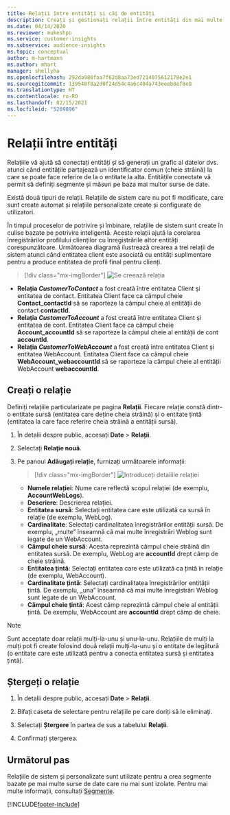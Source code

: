 ```yaml
---
title: Relații între entități și căi de entități
description: Creați și gestionați relații între entități din mai multe surse de date.
ms.date: 04/14/2020
ms.reviewer: mukeshpo
ms.service: customer-insights
ms.subservice: audience-insights
ms.topic: conceptual
author: m-hartmann
ms.author: mhart
manager: shellyha
ms.openlocfilehash: 292da986faa7f62d8aa73ed7214075612178e2e1
ms.sourcegitcommit: 139548f8a2d0f24d54c4a6c404a743eeeb8ef8e0
ms.translationtype: HT
ms.contentlocale: ro-RO
ms.lasthandoff: 02/15/2021
ms.locfileid: "5269896"
---
```

# <a name="relationships-between-entities"></a>Relații între entități

Relațiile vă ajută să conectați entități și să generați un grafic al datelor dvs. atunci când entitățile partajează un identificator comun (cheie străină) la care se poate face referire de la o entitate la alta. Entitățile conectate vă permit să definiți segmente și măsuri pe baza mai multor surse de date.

Există două tipuri de relații. Relațiile de sistem care nu pot fi modificate, care sunt create automat și relațiile personalizate create și configurate de utilizatori.

În timpul proceselor de potrivire și îmbinare, relațiile de sistem sunt create în culise bazate pe potrivire inteligentă. Aceste relații ajută la corelarea înregistrărilor profilului clienților cu înregistrările altor entități corespunzătoare. Următoarea diagramă ilustrează crearea a trei relații de sistem atunci când entitatea client este asociată cu entități suplimentare pentru a produce entitatea de profil final pentru clienți.

> [!div class="mx-imgBorder"]
> ![Se creează relația](media/relationships-entities-merge.png "Se creează relația")

- **Relația *CustomerToContact*** a fost creată între entitatea Client și entitatea de contact. Entitatea Client face ca câmpul cheie **Contact_contactId** să se raporteze la câmpul cheie al entității de contact **contactId**.
- **Relația *CustomerToAccount*** a fost creată între entitatea Client și entitatea de cont. Entitatea Client face ca câmpul cheie **Account_accountId** să se raporteze la câmpul cheie al entității de cont **accountId**.
- **Relația *CustomerToWebAccount*** a fost creată între entitatea Client și entitatea WebAccount. Entitatea Client face ca câmpul cheie **WebAccount_webaccountId** să se raporteze la câmpul cheie al entității WebAccount **webaccountId**.

## <a name="create-a-relationship"></a>Creați o relație

Definiți relațiile particularizate pe pagina **Relații**. Fiecare relație constă dintr-o entitate sursă (entitatea care deține cheia străină) și o entitate țintă (entitatea la care face referire cheia străină a entității sursă).

1. În detalii despre public, accesați **Date** > **Relații**.

2. Selectați **Relație nouă**.

3. Pe panoul **Adăugați relație**, furnizați următoarele informații:

   > [!div class="mx-imgBorder"]
   > ![Introduceți detaliile relației](media/relationships-add.png "Introduceți detaliile relației")

   - **Numele relației**: Nume care reflectă scopul relației (de exemplu, **AccountWebLogs**).
   - **Descriere**: Descrierea relației.
   - **Entitatea sursă**: Selectați entitatea care este utilizată ca sursă în relație (de exemplu, WebLog).
   - **Cardinalitate**: Selectați cardinalitatea înregistrărilor entității sursă. De exemplu, „multe” înseamnă că mai multe înregistrări Weblog sunt legate de un WebAccount.
   - **Câmpul cheie sursă**: Acesta reprezintă câmpul cheie străină din entitatea sursă. De exemplu, WebLog are **accountId** drept câmp de cheie străină.
   - **Entitatea țintă**: Selectați entitatea care este utilizată ca țintă în relație (de exemplu, WebAccount).
   - **Cardinalitate țintă**: Selectați cardinalitatea înregistrărilor entității țintă. De exemplu, „una” înseamnă că mai multe înregistrări Weblog sunt legate de un WebAccount.
   - **Câmpul cheie țintă**: Acest câmp reprezintă câmpul cheie al entității țintă. De exemplu, WebAccount are **accountId** drept câmp de cheie.

> [!NOTE]
> Sunt acceptate doar relații mulți-la-unu și unu-la-unu. Relațiile de mulți la mulți pot fi create folosind două relații mulți-la-unu și o entitate de legătură (o entitate care este utilizată pentru a conecta entitatea sursă și entitatea țintă).

## <a name="delete-a-relationship"></a>Ștergeți o relație

1. În detalii despre public, accesați **Date** > **Relații**.

2. Bifați caseta de selectare pentru relațiile pe care doriți să le eliminați.

3. Selectați **Ștergere** în partea de sus a tabelului **Relații**.

4. Confirmați ștergerea.

## <a name="next-step"></a>Următorul pas

Relațiile de sistem și personalizate sunt utilizate pentru a crea segmente bazate pe mai multe surse de date care nu mai sunt izolate. Pentru mai multe informații, consultați [Segmente](segments.md).


[!INCLUDE[footer-include](../includes/footer-banner.md)]
